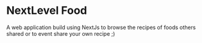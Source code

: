 # NextLevel Food

A web application build using NextJs to browse the recipes of foods others shared or to event share your own recipe ;)

